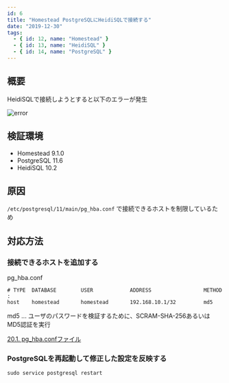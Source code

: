 ```yaml
---
id: 6
title: "Homestead PostgreSQLにHeidiSQLで接続する"
date: "2019-12-30"
tags:
  - { id: 12, name: "Homestead" }
  - { id: 13, name: "HeidiSQL" }
  - { id: 14, name: "PostgreSQL" }
---
```


## 概要

HeidiSQLで接続しようとすると以下のエラーが発生

<img src="/images/articles/6/error_tiny.png" alt="error" loading="lazy">

## 検証環境

- Homestead 9.1.0
- PostgreSQL 11.6
- HeidiSQL 10.2

## 原因

`/etc/postgresql/11/main/pg_hba.conf` で接続できるホストを制限しているため

## 対応方法

### 接続できるホストを追加する

pg_hba.conf

```plaintext
# TYPE  DATABASE        USER            ADDRESS                 METHOD
:
host    homestead       homestead       192.168.10.1/32         md5
```

md5 ... ユーザのパスワードを検証するために、SCRAM-SHA-256あるいはMD5認証を実行

[20.1. pg_hba.confファイル](https://www.postgresql.jp/document/10/html/auth-pg-hba-conf.html)

### PostgreSQLを再起動して修正した設定を反映する

```shell
sudo service postgresql restart
```
